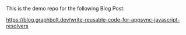 This is the demo repo for the following Blog Post:

https://blog.graphbolt.dev/write-reusable-code-for-appsync-javascript-resolvers
